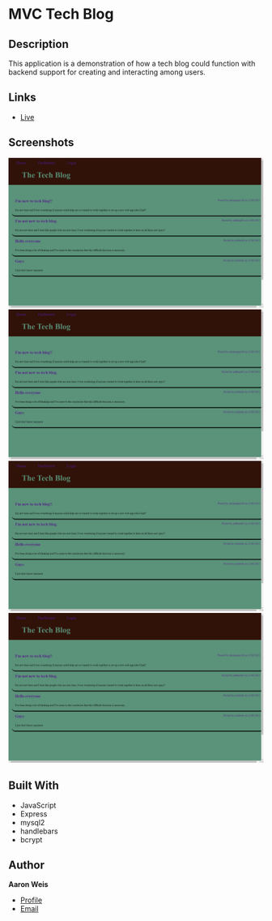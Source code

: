 # MVC Tech Blog

## Description

This application is a demonstration of how a tech blog could function with backend support for creating and interacting among users.

## Links

- [Live](<> "Live View")

## Screenshots

![Home Page](/assets/screenshots/1.png 'Home Page')
![Dashboard](/assets/screenshots/1.png 'Dashboard')
![Login](/assets/screenshots/1.png 'Login')
![Post Creation](/assets/screenshots/1.png 'Post Creation')

## Built With

- JavaScript
- Express
- mysql2
- handlebars
- bcrypt

## Author

**Aaron Weis**

- [Profile](https://github.com/nofutofu)
- [Email](mailto:aaronrweis@gmail.com?subject=Hi 'Hi!')
